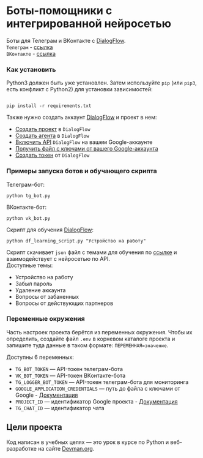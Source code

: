 # Боты-помощники с интегрированной нейросетью
Боты для Телеграм и ВКонтакте с [DialogFlow](https://dialogflow.cloud.google.com/#/getStarted).  
`Телеграм` - [ссылка](https://t.me/ACallbackBot)  
`ВКонтакте` - [ссылка](https://vk.com/im?sel=-82796087)


### Как установить

Python3 должен быть уже установлен. Затем используйте `pip` (или `pip3`, есть конфликт с Python2) для установки зависимостей:

```

pip install -r requirements.txt

```

Также нужно создать аккаунт [DialogFlow](https://dialogflow.cloud.google.com/#/getStarted) и проект в нем:  
- [Создать проект](https://cloud.google.com/dialogflow/es/docs/quick/setup) в `DialogFlow`
- [Создать агента](https://cloud.google.com/dialogflow/es/docs/quick/build-agent) в `DialogFlow`
- [Включить API](https://cloud.google.com/dialogflow/es/docs/quick/setup#api) `DialogFlow` на вашем Google-аккаунте
- [Получить файл с ключами от вашего Google-аккаунта](https://cloud.google.com/dialogflow/es/docs/quick/setup#sdk)
- [Создать токен](https://cloud.google.com/docs/authentication/api-keys) от `DialogFlow`

### Примеры запуска ботов и обучающего скрипта
Телеграм-бот:

```
python tg_bot.py 
```

ВКонтакте-бот:
```
python vk_bot.py 
```

Скрипт для обучения [DialogFlow](https://dialogflow.cloud.google.com/#/getStarted):
```
python df_learning_script.py "Устройство на работу" 
```
Скрипт скачивает `json` файл с темами для обучения по [ссылке](https://dvmn.org/media/filer_public/a7/db/a7db66c0-1259-4dac-9726-2d1fa9c44f20/questions.json) и взаимодействует с нейросетью по API.  
Доступные темы:
- Устройство на работу
- Забыл пароль
- Удаление аккаунта
- Вопросы от забаненных
- Вопросы от действующих партнеров

### Переменные окружения

Часть настроек проекта берётся из переменных окружения. Чтобы их определить, создайте файл `.env` в корневом каталоге проекта и 
запишите туда данные в таком формате: `ПЕРЕМЕННАЯ=значение`.

Доступны 6 переменных:
- `TG_BOT_TOKEN` — API-токен телеграм-бота 
- `VK_BOT_TOKEN` — API-токен ВКонтакте-бота
- `TG_LOGGER_BOT_TOKEN` — API-токен телеграм-бота для мониторинга
- `GOOGLE_APPLICATION_CREDENTIALS` — путь до файла с ключами от Google - [Документация](https://cloud.google.com/dialogflow/es/docs/quick/setup#sdk)
- `PROJECT_ID` — идентификатор Google проекта - [Документация](https://cloud.google.com/dialogflow/es/docs/quick/setup)
- `TG_CHAT_ID` — идентификатор чата

## Цели проекта

Код написан в учебных целях — это урок в курсе по Python и веб-разработке на сайте [Devman.org](https://dvmn.org).